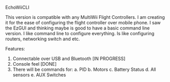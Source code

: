 EchoWiiCLI

This version is compatible with any MultiWii Flight Controllers. I am creating it for the ease
of configuring the flight controller over mobile phone. I saw the EzGUI and thinking maybe is 
good to have a basic command line version. I like command line to configure everything. Is like
configuring routers, networking switch and etc.

Features:
1. Connectable over USB and Bluetooth [IN PROGRESS]
2. Console feel [DONE]
3. There will be commands for:
   a. PID
   b. Motors
   c. Battery Status
   d. All sensors
   e. AUX Switches
